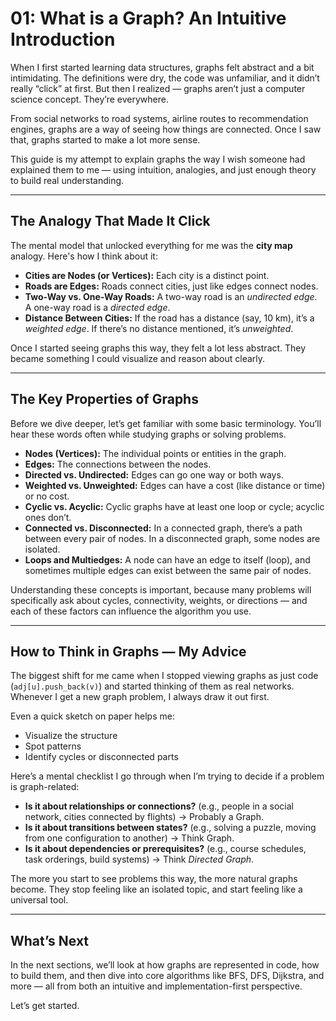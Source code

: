 # 01: What is a Graph? An Intuitive Introduction

When I first started learning data structures, graphs felt abstract and a bit intimidating. The definitions were dry, the code was unfamiliar, and it didn’t really “click” at first. But then I realized — graphs aren’t just a computer science concept. They’re everywhere.

From social networks to road systems, airline routes to recommendation engines, graphs are a way of seeing how things are connected. Once I saw that, graphs started to make a lot more sense.

This guide is my attempt to explain graphs the way I wish someone had explained them to me — using intuition, analogies, and just enough theory to build real understanding.

---

## The Analogy That Made It Click

The mental model that unlocked everything for me was the **city map** analogy. Here's how I think about it:

- **Cities are Nodes (or Vertices):** Each city is a distinct point.
- **Roads are Edges:** Roads connect cities, just like edges connect nodes.
- **Two-Way vs. One-Way Roads:** A two-way road is an *undirected edge*. A one-way road is a *directed edge*.
- **Distance Between Cities:** If the road has a distance (say, 10 km), it’s a *weighted edge*. If there’s no distance mentioned, it’s *unweighted*.

Once I started seeing graphs this way, they felt a lot less abstract. They became something I could visualize and reason about clearly.

---

## The Key Properties of Graphs

Before we dive deeper, let’s get familiar with some basic terminology. You’ll hear these words often while studying graphs or solving problems.

- **Nodes (Vertices):** The individual points or entities in the graph.
- **Edges:** The connections between the nodes.
- **Directed vs. Undirected:** Edges can go one way or both ways.
- **Weighted vs. Unweighted:** Edges can have a cost (like distance or time) or no cost.
- **Cyclic vs. Acyclic:** Cyclic graphs have at least one loop or cycle; acyclic ones don’t.
- **Connected vs. Disconnected:** In a connected graph, there’s a path between every pair of nodes. In a disconnected graph, some nodes are isolated.
- **Loops and Multiedges:** A node can have an edge to itself (loop), and sometimes multiple edges can exist between the same pair of nodes.

Understanding these concepts is important, because many problems will specifically ask about cycles, connectivity, weights, or directions — and each of these factors can influence the algorithm you use.

---

## How to Think in Graphs — My Advice

The biggest shift for me came when I stopped viewing graphs as just code (`adj[u].push_back(v)`) and started thinking of them as real networks. Whenever I get a new graph problem, I always draw it out first.

Even a quick sketch on paper helps me:
- Visualize the structure
- Spot patterns
- Identify cycles or disconnected parts

Here’s a mental checklist I go through when I’m trying to decide if a problem is graph-related:

- **Is it about relationships or connections?** (e.g., people in a social network, cities connected by flights) → Probably a Graph.
- **Is it about transitions between states?** (e.g., solving a puzzle, moving from one configuration to another) → Think Graph.
- **Is it about dependencies or prerequisites?** (e.g., course schedules, task orderings, build systems) → Think *Directed Graph*.

The more you start to see problems this way, the more natural graphs become. They stop feeling like an isolated topic, and start feeling like a universal tool.

---

## What’s Next

In the next sections, we’ll look at how graphs are represented in code, how to build them, and then dive into core algorithms like BFS, DFS, Dijkstra, and more — all from both an intuitive and implementation-first perspective.

Let’s get started.
